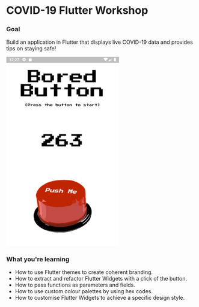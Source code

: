 # COVID-19 Flutter Workshop

### Goal

Build an application in Flutter that displays live COVID-19 data and provides tips on staying safe!

<img src="https://github.com/raahimid/Flutter-Projects/blob/master/images/FlutterMockup.png" width="300">


### What you're learning

*  How to use Flutter themes to create coherent branding.
*  How to extract and refactor Flutter Widgets with a click of the button.
*  How to pass functions as parameters and fields.
*  How to use custom colour palettes by using hex codes.
*  How to customise Flutter Widgets to achieve a specific design style.
